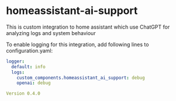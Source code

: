 # homeassistant-ai-support

This is custom integration to home assistant which use ChatGPT for analyzing logs and system behaviour

To enable logging for this integration, add following lines to configuration.yaml:

```yaml
logger:
  default: info
  logs:
    custom_components.homeassistant_ai_support: debug
    openai: debug

Version 0.4.0